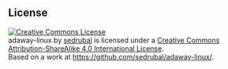 License
-------

<a rel="license" href="https://creativecommons.org/licenses/by-sa/4.0/"><img alt="Creative Commons License" style="border-width:0" src="https://i.creativecommons.org/l/by-sa/4.0/88x31.png" /></a><br /><span xmlns:dct="https://purl.org/dc/terms/" property="dct:title">adaway-linux</span> by <a xmlns:cc="https://creativecommons.org/ns#" href="https://github.com/sedrubal/" property="cc:attributionName" rel="cc:attributionURL">sedrubal</a> is licensed under a <a rel="license" href="https://creativecommons.org/licenses/by-sa/4.0/">Creative Commons Attribution-ShareAlike 4.0 International License</a>.<br />Based on a work at <a xmlns:dct="https://purl.org/dc/terms/" href="https://github.com/sedrubal/adaway-linux/" rel="dct:source">https://github.com/sedrubal/adaway-linux/</a>.

